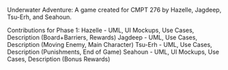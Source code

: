 Underwater Adventure: 
A game created for CMPT 276 by Hazelle, Jagdeep, Tsu-Erh, and Seahoun. 


Contributions for Phase 1:
Hazelle - UML, UI Mockups, Use Cases, Description (Board+Barriers, Rewards)
Jagdeep - UML, Use Cases, Description (Moving Enemy, Main Character)
Tsu-Erh - UML, Use Cases, Description (Punishments, End of Game)
Seahoun - UML, UI Mockups, Use Cases, Description (Bonus Rewards)

